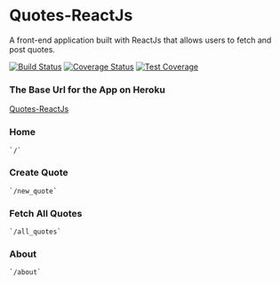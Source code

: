 # Quotes-ReactJs
A front-end application built with ReactJs that allows users to fetch and post quotes. 

[![Build Status](https://travis-ci.org/JumaKahiga/quotes-reactjs.svg?branch=develop)](https://travis-ci.org/JumaKahiga/quotes-reactjs) [![Coverage Status](https://coveralls.io/repos/github/JumaKahiga/quotes-reactjs/badge.svg?branch=add-coverage-report)](https://coveralls.io/github/JumaKahiga/quotes-reactjs?branch=add-coverage-report) [![Test Coverage](https://api.codeclimate.com/v1/badges/0f74f91e5dd147179433/test_coverage)](https://codeclimate.com/github/JumaKahiga/quotes-reactjs/test_coverage)

### The Base Url for the App on Heroku
[Quotes-ReactJs](https://quotes-reactjs.herokuapp.com/)

### Home
    `/`

### Create Quote
    `/new_quote`

### Fetch All Quotes
	`/all_quotes`

### About
	`/about`
